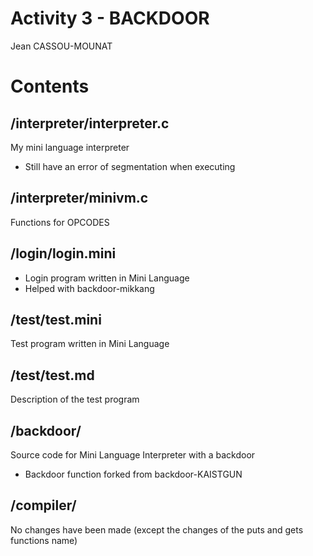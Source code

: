 # Activity 3 - BACKDOOR 
Jean CASSOU-MOUNAT

# Contents

## /interpreter/interpreter.c
My mini language interpreter
- Still have an error of segmentation when executing

## /interpreter/minivm.c
Functions for OPCODES

## /login/login.mini
- Login program written in Mini Language 
- Helped with backdoor-mikkang

## /test/test.mini
Test program written in Mini Language

## /test/test.md
Description of the test program

## /backdoor/
Source code for Mini Language Interpreter with a backdoor 
- Backdoor function forked from backdoor-KAISTGUN

## /compiler/
No changes have been made (except the changes of the puts and gets functions name)

